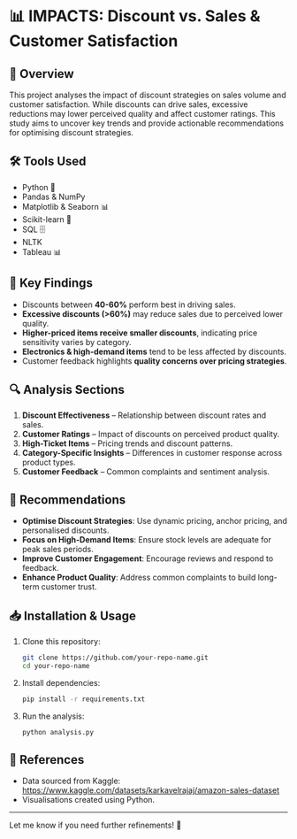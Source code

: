 # 📊 IMPACTS: Discount vs. Sales & Customer Satisfaction  

## 📖 Overview  
This project analyses the impact of discount strategies on sales volume and customer satisfaction. While discounts can drive sales, excessive reductions may lower perceived quality and affect customer ratings. This study aims to uncover key trends and provide actionable recommendations for optimising discount strategies.  

## 🛠 Tools Used  
- Python 🐍  
- Pandas & NumPy  
- Matplotlib & Seaborn 📊  
- Scikit-learn 🤖  
- SQL 🗄️  
- NLTK 
- Tableau 📊  

## 📌 Key Findings  
- Discounts between **40-60%** perform best in driving sales.  
- **Excessive discounts (>60%)** may reduce sales due to perceived lower quality.  
- **Higher-priced items receive smaller discounts**, indicating price sensitivity varies by category.  
- **Electronics & high-demand items** tend to be less affected by discounts.  
- Customer feedback highlights **quality concerns over pricing strategies**.  

## 🔍 Analysis Sections  
1. **Discount Effectiveness** – Relationship between discount rates and sales.  
2. **Customer Ratings** – Impact of discounts on perceived product quality.  
3. **High-Ticket Items** – Pricing trends and discount patterns.  
4. **Category-Specific Insights** – Differences in customer response across product types.  
5. **Customer Feedback** – Common complaints and sentiment analysis.  

## 📢 Recommendations  
- **Optimise Discount Strategies**: Use dynamic pricing, anchor pricing, and personalised discounts.  
- **Focus on High-Demand Items**: Ensure stock levels are adequate for peak sales periods.  
- **Improve Customer Engagement**: Encourage reviews and respond to feedback.  
- **Enhance Product Quality**: Address common complaints to build long-term customer trust.  

## 📥 Installation & Usage  
1. Clone this repository:  
   ```bash
   git clone https://github.com/your-repo-name.git
   cd your-repo-name
   ```
2. Install dependencies:  
   ```bash
   pip install -r requirements.txt
   ```
3. Run the analysis:  
   ```bash
   python analysis.py
   ```  

## 📎 References  
- Data sourced from Kaggle: https://www.kaggle.com/datasets/karkavelrajaj/amazon-sales-dataset
- Visualisations created using Python.  

---  
Let me know if you need further refinements! 🚀
